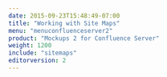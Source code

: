 ```yaml
---
date: 2015-09-23T15:48:49-07:00
title: "Working with Site Maps"
menu: "menuconfluenceserver2"
product: "Mockups 2 for Confluence Server"
weight: 1200
include: "sitemaps"
editorversion: 2
---
```


